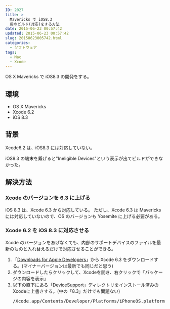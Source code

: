 ```yaml
---
ID: 2027
title: >
  Mavericks で iOS8.3
  用のビルド(対応)をする方法
date: 2015-06-23 00:57:42
updated: 2015-06-23 00:57:42
slug: 20150623005742.html
categories:
  - ソフトウェア
tags:
  - Mac
  - Xcode
---
```


OS X Mavericks で iOS8.3 の開発をする。

<!--more-->
<h2>環境</h2>
<ul>
  <li>OS X Mavericks</li>
  <li>Xcode 6.2</li>
  <li>iOS 8.3</li>
</ul>
<h2>背景</h2>
Xcode6.2 は、iOS8.3 には対応していない。

iOS8.3 の端末を繋げると"Ineligible Devices"という表示が出てビルドができなかった。

<h2>解決方法</h2>
<h3>Xcode のバージョンを 6.3 に上げる</h3>
iOS 8.3 は、Xcode 6.3 から対応している。
ただし、Xcode 6.3 は Mavericks には対応していないので、OS のバージョンも Yosemite に上げる必要がある。
<h3>Xcode 6.2 を iOS 8.3 に対応させる</h3>
Xcode のバージョンをあげなくても、内部のサポートデバイスのファイルを最新のものと入れ替えるだけで対応させることができる。

<ol>
  <li>「<a href="https://developer.apple.com/downloads/">Downloads for Apple Developers</a>」から Xcode 6.3 をダウンロードする。(マイナーバージョンは最新でも同じだと思う)</li>
  <li>ダウンロードしたらクリックして、Xcodeを開き、右クリックで「パッケージの内容を表示」</li>
  <li>以下の直下にある「DeviceSupport」ディレクトリをインストール済みのXcodeに上書きする。(中の「8.3」だけでも問題ない)
<pre>/Xcode.app/Contents/Developer/Platforms/iPhoneOS.platform</pre>
</li>
</ol>
